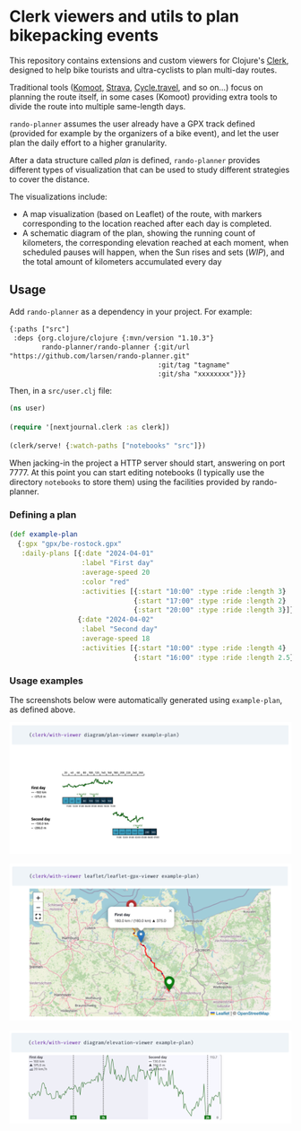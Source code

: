 # Clerk viewers and utils to plan bikepacking events

This repository contains extensions and custom viewers for Clojure's
[Clerk](https://github.com/nextjournal/clerk), designed to help bike
tourists and ultra-cyclists to plan multi-day routes.

Traditional tools ([Komoot](https://komoot.com/),
[Strava](https://www.strava.com/),
[Cycle.travel](https://cycle.travel/), and so on…) focus on planning
the route itself, in some cases (Komoot) providing extra tools to
divide the route into multiple same-length days.

`rando-planner` assumes the user already have a GPX track defined
(provided for example by the organizers of a bike event), and let the
user plan the daily effort to a higher granularity.

After a data structure called _plan_ is defined, `rando-planner`
provides different types of visualization that can be used to study
different strategies to cover the distance.

The visualizations include:

- A map visualization (based on Leaflet) of the route, with markers
  corresponding to the location reached after each day is completed.
- A schematic diagram of the plan, showing the running count of
  kilometers, the corresponding elevation reached at each moment, when
  scheduled pauses will happen, when the Sun rises and sets (_WIP_),
  and the total amount of kilometers accumulated every day

## Usage

Add `rando-planner` as a dependency in your project. For example:

```
{:paths ["src"]
 :deps {org.clojure/clojure {:mvn/version "1.10.3"}
        rando-planner/rando-planner {:git/url "https://github.com/larsen/rando-planner.git"
                                     :git/tag "tagname"
                                     :git/sha "xxxxxxxx"}}}
```

Then, in a `src/user.clj` file:

```clojure
(ns user)

(require '[nextjournal.clerk :as clerk])

(clerk/serve! {:watch-paths ["notebooks" "src"]})
```

When jacking-in the project a HTTP server should start, answering on
port 7777. At this point you can start editing notebooks (I typically
use the directory `notebooks` to store them) using the facilities
provided by rando-planner.

### Defining a plan

```clojure
(def example-plan
  {:gpx "gpx/be-rostock.gpx"
   :daily-plans [{:date "2024-04-01"
                  :label "First day"
                  :average-speed 20
                  :color "red"
                  :activities [{:start "10:00" :type :ride :length 3}
                               {:start "17:00" :type :ride :length 2}
                               {:start "20:00" :type :ride :length 3}]}
                 {:date "2024-04-02"
                  :label "Second day"
                  :average-speed 18
                  :activities [{:start "10:00" :type :ride :length 4}
                               {:start "16:00" :type :ride :length 2.5}]}]})
 ```

### Usage examples

The screenshots below were automatically generated using
`example-plan`, as defined above.

![Example: plan diagram](rando-planner-example.png)

![Example: route with markers on a map](rando-planner-example-gpx.png)

![Example: elevation diagram](rando-planner-example-elevation.png)
